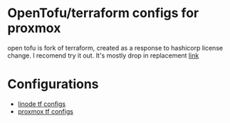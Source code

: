 # OpenTofu/terraform configs for proxmox
open tofu is fork of terraform, created as a response to hashicorp license change.
I recomend try it out. It's mostly drop in replacement
[link](https://opentofu.org/)
# Configurations
- [linode tf configs](linode)
- [proxmox tf configs](proxmox)
